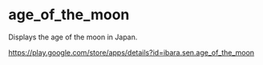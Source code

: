 # age_of_the_moon

Displays the age of the moon in Japan.

https://play.google.com/store/apps/details?id=ibara.sen.age_of_the_moon
